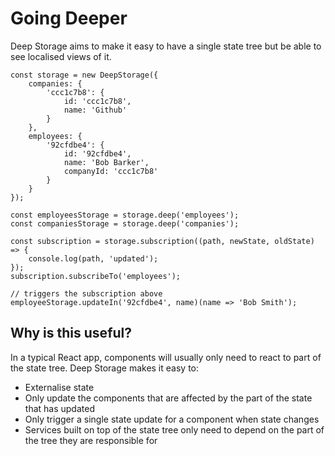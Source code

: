 # Going Deeper

Deep Storage aims to make it easy to have a single state tree but be able to see localised views of it.

```
const storage = new DeepStorage({
    companies: {
        'ccc1c7b8': {
            id: 'ccc1c7b8',
            name: 'Github'
        }
    },
    employees: {
        '92cfdbe4': {
            id: '92cfdbe4',
            name: 'Bob Barker',
            companyId: 'ccc1c7b8'             
        }
    }
});

const employeesStorage = storage.deep('employees');
const companiesStorage = storage.deep('companies');

const subscription = storage.subscription((path, newState, oldState) => {
    console.log(path, 'updated');
});
subscription.subscribeTo('employees');

// triggers the subscription above
employeeStorage.updateIn('92cfdbe4', name)(name => 'Bob Smith');
```

## Why is this useful?

In a typical React app, components will usually only need to react to part of the state tree. Deep Storage makes it easy to:

* Externalise state
* Only update the components that are affected by the part of the state that has updated
* Only trigger a single state update for a component when state changes
* Services built on top of the state tree only need to depend on the part of the tree they are responsible for



